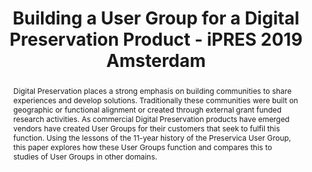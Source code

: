 ---
abstract: Digital Preservation places a strong emphasis on building communities to
  share experiences and develop solutions. Traditionally these communities were built
  on geographic or functional alignment or created through external grant funded research
  activities. As commercial Digital Preservation products have emerged vendors have
  created User Groups for their customers that seek to fulfil this function. Using
  the lessons of the 11-year history of the Preservica User Group, this paper explores
  how these User Groups function and compares this to studies of User Groups in other
  domains.
creators:
- Tilbury, Jonathan
- Verdegem, Remke
- Cochrane, Euan
date: null
document_url: https://services.phaidra.univie.ac.at/api/object/o:1079912/download
grand_parent: iPRES
institutions: []
keywords: []
landing_page_url: https://phaidra.univie.ac.at/o:1079912
language: eng
layout: publication
license: CC BY 4.0 International
notes_url: null
parent: iPRES 2019
presentation_url: null
size: 210787
source_name: iPRES
title: Building a User Group for a Digital Preservation Product - iPRES 2019 Amsterdam
type: paper
year: 2019
---
